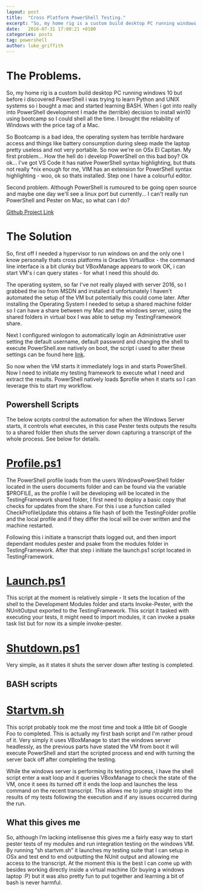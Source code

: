 ```yaml
---
layout: post
title:  "Cross Platform PowerShell Testing."
excerpt: "So, my home rig is a custom build desktop PC running windows 10 but before i discovered PowerShell..."
date:   2016-07-31 17:00:21 +0100
categories: posts
tag: powershell
author: luke_griffith
---
```


# The Problems.
So, my home rig is a custom build desktop PC running windows 10 but before i discovered PowerShell i was trying to learn Python and UNIX systems so i bought a mac and started learning BASH. When i got into really into PowerShell development I made the (terrible) decision to install win10 using bootcamp so I could shell all the time. I brought the reliability of Windows with the price tag of a Mac.

So Bootcamp is a bad idea, the operating system has terrible hardware access and things like battery consumption during sleep made the laptop pretty useless and not very portable. So now we're on OSx El Capitan. My first problem... How the hell do i develop PowerShell on this bad boy? Ok ok... I've got VS Code it has native PowerShell syntax highlighting, but thats not really \*nix enough for me, VIM has an extension for PowerShell syntax highlighting - woo, ok so thats installed. Step one I have a colourful editor. 

Second problem. Although PowerShell is rumoured to be going open source and maybe one day we'll see a linux port but currently... I can't really run PowerShell and Pester on Mac, so what can I do?

[Github Project Link](https://github.com/lukemgriffith/TestLauncher)


# The Solution

So, first off I needed a hypervisor to run windows on and the only one I know personally thats cross platforms is Oracles VirtualBox - the command line interface is a bit clunky but VBoxManage appears to work OK, i can start VM's i can query states - for what I need this should do.

The operating system, so far I've not really played with server 2016, so I grabbed the iso from MSDN and installed it unfortunately I haven't automated the setup of the VM but potentially this could come later. After installing the Operating System I needed to setup a shared machine folder so I can have a share between my Mac and the windows server, using the shared folders in virtual box I was able to setup my TestingFramework share. 

Next I configured winlogon to automatically login an Administrative user setting the default username, default password and changing the shell to execute PowerShell.exe natively on boot, the script i used to alter these settings can be found here [link](https://github.com/lukemgriffith/TestLauncher/blob/master/posh/TestUser.ps1).

So now when the VM starts it immediately logs in and starts PowerShell. Now I need to initiate my testing framework to execute what I need and extract the results. PowerShell natively loads $profile when it starts so I can leverage this to start my workflow. 

## Powershell Scripts
The below scripts control the automation for when the Windows Server starts, it controls what executes, in this case Pester tests outputs the results to a shared folder then shuts the server down capturing a transcript of the whole process. See below for details.

# [Profile.ps1](https://github.com/lukemgriffith/TestLauncher/blob/master/posh/profile.ps1) 

The PowerShell profile loads from the users WindowsPowerShell folder located in the users documents folder and can be found via the variable $PROFILE, as the profile I will be developing will be located in the TestingFramework shared folder, I first need to deploy a basic copy that checks for updates from the share. For this i use a function called CheckProfileUpdate this obtains a file hash of both the TestingFolder profile and the local profile and if they differ the local will be over written and the machine restarted. 
 
Following this i initiate a transcript thats logged out, and then import dependant modules pester and psake from the modules folder in TestingFramework. After that step i initiate the launch.ps1 script located in TestingFramework.

# [Launch.ps1](https://github.com/lukemgriffith/TestLauncher/blob/master/posh/launch.ps1)


This script at the moment is relatively simple - It sets the location of the shell to the Development Modules folder and starts Invoke-Pester, with the NUnitOutput exported to the TestingFramework. This script it tasked with executing your tests, it might need to import modules, it can invoke a psake task list but for now its a simple invoke-pester.

# [Shutdown.ps1](https://github.com/lukemgriffith/TestLauncher/blob/master/posh/shutdown.ps1)

Very simple, as it states it shuts the server down after testing is completed.


## BASH scripts

# [Startvm.sh](https://github.com/lukemgriffith/TestLauncher/blob/master/bash/startvm.sh)

This script probably took me the most time and took a little bit of Google Foo to completed. This is actually my first bash script and I'm rather proud of it. Very simply it uses VBoxManage to start the windows server headlessly, as the previous parts have stated the VM from boot it will execute PowerShell and start the scripted process and end with turning the server back off after completing the testing. 

While the windows server is performing its testing process, i have the shell script enter a wait loop and it queries VBoxManage to check the state of the VM, once it sees its turned off it ends the loop and launches the less command on the recent transcript. This allows me to jump straight into the results of my tests following the execution and if any issues occurred during the run. 

## What this gives me

So, although I’m lacking intellisense this gives me a fairly easy way to start pester tests of my modules and run integration testing on the windows VM. By running “sh startvm.sh” it launches my testing suite that I can setup in OSx and test end to end outputting the NUnit output and allowing me access to the transcript. At the moment this is the best I can come up with besides working directly inside a virtual machine (Or buying a windows laptop :P) but it was also pretty fun to put together and learning a bit of bash is never harmful. 







